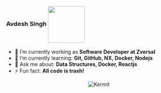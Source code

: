 
### Avdesh Singh <img align="center" src="https://media.giphy.com/media/xUPGcpMkPDfVUbZg52/giphy.gif" width="100">


- 🔭 I’m currently working as **Software Developer at Zversal**
- 🌱 I’m currently learning: **Git, GitHub, NX, Docker, Nodejs**
- 💬 Ask me about: **Data Structures, Docker, Reactjs**
- ⚡ Fun fact: **All code is trash!**

<p align="center"> <img src="https://media.giphy.com/media/HTZVeK0esRjyw/giphy.gif" alt="Kermit"/>
